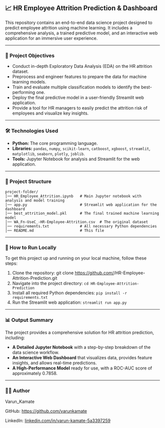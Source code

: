 ## 📈 HR Employee Attrition Prediction & Dashboard

This repository contains an end-to-end data science project designed to predict employee attrition using machine learning. It includes a comprehensive analysis, a trained predictive model, and an interactive web application for an immersive user experience.

-----

### 📌 Project Objectives

  * Conduct in-depth Exploratory Data Analysis (EDA) on the HR attrition dataset.
  * Preprocess and engineer features to prepare the data for machine learning models.
  * Train and evaluate multiple classification models to identify the best-performing one.
  * Deploy the final predictive model in a user-friendly Streamlit web application.
  * Provide a tool for HR managers to easily predict the attrition risk of employees and visualize key insights.

-----

### 🛠️ Technologies Used

  * **Python:** The core programming language.
  * **Libraries:** `pandas`, `numpy`, `scikit-learn`, `catboost`, `xgboost`, `streamlit`, `matplotlib`, `seaborn`, `plotly`, `joblib`.
  * **Tools:** Jupyter Notebook for analysis and Streamlit for the web application.

-----

### 📁 Project Structure

```
project-folder/
│── HR_Employee_Attrition.ipynb   # Main Jupyter notebook with analysis and model training
│── app.py                        # Streamlit web application for the dashboard
│── best_attrition_model.pkl      # The final trained machine learning model
│── WA_Fn-UseC_-HR-Employee-Attrition.csv  # The original dataset
│── requirements.txt              # All necessary Python dependencies
│── README.md                     # This file
```

-----

### 🚀 How to Run Locally

To get this project up and running on your local machine, follow these steps:

1.  Clone the repository:
    git clone https://github.com/<your-username>/HR-Employee-Attrition-Prediction.git
2.  Navigate into the project directory:
    `cd HR-Employee-Attrition-Prediction`
3.  Install all required Python dependencies:
    `pip install -r requirements.txt`
4.  Run the Streamlit web application:
    `streamlit run app.py`

-----

### 📊 Output Summary

The project provides a comprehensive solution for HR attrition prediction, including:

  * **A Detailed Jupyter Notebook** with a step-by-step breakdown of the data science workflow.
  * **An Interactive Web Dashboard** that visualizes data, provides feature insights, and allows real-time predictions.
  * **A High-Performance Model** ready for use, with a ROC-AUC score of approximately 0.7858.

-----

### 🙋‍♂️ Author

Varun_Kamate

GitHub: https://github.com/varunkamate

LinkedIn: [linkedin.com/in/varun-kamate-5a3397259](https://www.linkedin.com/in/varun-kamate-5a3397259)
